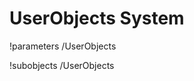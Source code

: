 <!-- MOOSE Documentation Stub: Remove this when content is added. -->

# UserObjects System
!parameters /UserObjects

!subobjects /UserObjects

